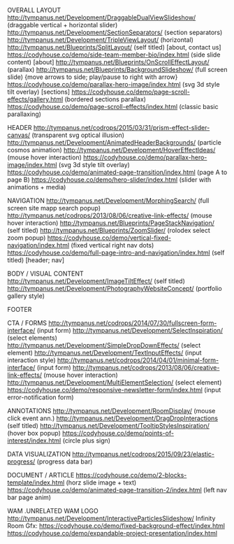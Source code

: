 OVERALL LAYOUT
http://tympanus.net/Development/DraggableDualViewSlideshow/ (draggable vertical + horizontal slider)
http://tympanus.net/Development/SectionSeparators/ (section separators)
http://tympanus.net/Development/TripleViewLayout/ (horizontal)
http://tympanus.net/Blueprints/SplitLayout/ (self titled) [about, contact us]
https://codyhouse.co/demo/side-team-member-bio/index.html (side slide content) [about]
http://tympanus.net/Blueprints/OnScrollEffectLayout/ (parallax)
http://tympanus.net/Blueprints/BackgroundSlideshow/ (full screen slide) {move arrows to side; play/pause to right with arrow}
https://codyhouse.co/demo/parallax-hero-image/index.html (svg 3d style tilt overlay) [sections]
https://codyhouse.co/demo/page-scroll-effects/gallery.html (bordered sections parallax)
https://codyhouse.co/demo/page-scroll-effects/index.html (classic basic parallaxing)



HEADER
http://tympanus.net/codrops/2015/03/31/prism-effect-slider-canvas/ (transparent svg optical illusion)
http://tympanus.net/Development/AnimatedHeaderBackgrounds/ (particle cosmos animation)
http://tympanus.net/Development/HoverEffectIdeas/ (mouse hover interaction)
https://codyhouse.co/demo/parallax-hero-image/index.html (svg 3d style tilt overlay)
https://codyhouse.co/demo/animated-page-transition/index.html (page A to page B)
https://codyhouse.co/demo/hero-slider/index.html (slider with animations + media)


NAVIGATION
http://tympanus.net/Development/MorphingSearch/ (full screen site mapp search popup)
http://tympanus.net/codrops/2013/08/06/creative-link-effects/ (mouse hover interaction)
http://tympanus.net/Blueprints/PageStackNavigation/ (self titled)
http://tympanus.net/Blueprints/ZoomSlider/ (rolodex select zoom popup)
https://codyhouse.co/demo/vertical-fixed-navigation/index.html (fixed vertical right nav dots)
https://codyhouse.co/demo/full-page-intro-and-navigation/index.html (self titled) [header; nav]

BODY / VISUAL CONTENT
http://tympanus.net/Development/ImageTiltEffect/ (self titled)
http://tympanus.net/Development/PhotographyWebsiteConcept/ (portfolio gallery style)

FOOTER

CTA / FORMS
http://tympanus.net/codrops/2014/07/30/fullscreen-form-interface/ (input form)
http://tympanus.net/Development/SelectInspiration/ (select elements)
http://tympanus.net/Development/SimpleDropDownEffects/ (select element)
http://tympanus.net/Development/TextInputEffects/ (input interaction style)
http://tympanus.net/codrops/2014/04/01/minimal-form-interface/ (input form)
http://tympanus.net/codrops/2013/08/06/creative-link-effects/ (mouse hover interaction)
http://tympanus.net/Development/MultiElementSelection/ (select element)
https://codyhouse.co/demo/responsive-newsletter-form/index.html (input error-notification form)

ANNOTATIONS
http://tympanus.net/Development/RoomDisplay/ (mouse click event ann.)
http://tympanus.net/Development/DragDropInteractions (self titled)
http://tympanus.net/Development/TooltipStylesInspiration/ (hover box popup)
https://codyhouse.co/demo/points-of-interest/index.html (circle plus sign)

DATA VISUALIZATION
http://tympanus.net/codrops/2015/09/23/elastic-progress/ (progress data bar)

DOCUMENT / ARTICLE
https://codyhouse.co/demo/2-blocks-template/index.html (horz slide image + text)
https://codyhouse.co/demo/animated-page-transition-2/index.html (left nav bar page anim)


WAM
.UNRELATED
WAM LOGO http://tympanus.net/Development/InteractiveParticlesSlideshow/
Infinity Room Gfx:
https://codyhouse.co/demo/fixed-background-effect/index.html
https://codyhouse.co/demo/expandable-project-presentation/index.html